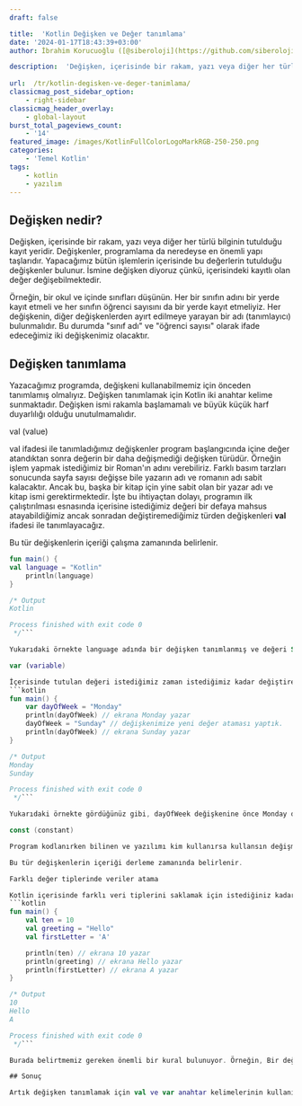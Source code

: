 ```yaml
---
draft: false

title:  'Kotlin Değişken ve Değer tanımlama'
date: '2024-01-17T18:43:39+03:00'
author: İbrahim Korucuoğlu ([@siberoloji](https://github.com/siberoloji))

description:  'Değişken, içerisinde bir rakam, yazı veya diğer her türlü bilginin tutulduğu kayıt yeridir. Değişkenler, programlama da neredeyse en önemli yapı taşlarıdır. Yapacağımız bütün işlemlerin içerisinde bu değerlerin tutulduğu değişkenler bulunur. İsmine değişken diyoruz çünkü, içerisindeki kayıtlı olan değer değişebilmektedir. ' 
 
url:  /tr/kotlin-degisken-ve-deger-tanimlama/
classicmag_post_sidebar_option:
    - right-sidebar
classicmag_header_overlay:
    - global-layout
burst_total_pageviews_count:
    - '14'
featured_image: /images/KotlinFullColorLogoMarkRGB-250-250.png
categories:
    - 'Temel Kotlin'
tags:
    - kotlin
    - yazılım
---
```

## Değişken nedir?

Değişken, içerisinde bir rakam, yazı veya diğer her türlü bilginin tutulduğu kayıt yeridir. Değişkenler, programlama da neredeyse en önemli yapı taşlarıdır. Yapacağımız bütün işlemlerin içerisinde bu değerlerin tutulduğu değişkenler bulunur. İsmine değişken diyoruz çünkü, içerisindeki kayıtlı olan değer değişebilmektedir.  

Örneğin, bir okul ve içinde sınıfları düşünün. Her bir sınıfın adını bir yerde kayıt etmeli ve her sınıfın öğrenci sayısını da bir yerde kayıt etmeliyiz. Her değişkenin, diğer değişkenlerden ayırt edilmeye yarayan bir adı (tanımlayıcı) bulunmalıdır. Bu durumda "sınıf adı" ve "öğrenci sayısı" olarak ifade edeceğimiz iki değişkenimiz olacaktır.

## Değişken tanımlama

Yazacağımız programda, değişkeni kullanabilmemiz için önceden tanımlamış olmalıyız. Değişken tanımlamak için Kotlin iki anahtar kelime sunmaktadır. Değişken ismi rakamla başlamamalı ve büyük küçük harf duyarlılığı olduğu unutulmamalıdır.

val (value)

val ifadesi ile tanımladığımız değişkenler program başlangıcında içine değer atandıktan sonra değerin bir daha değişmediği değişken türüdür. Örneğin işlem yapmak istediğimiz bir Roman'ın adını verebiliriz. Farklı basım tarzları sonucunda sayfa sayısı değişse bile yazarın adı ve romanın adı sabit kalacaktır. Ancak bu, başka bir kitap için yine sabit olan bir yazar adı ve kitap ismi gerektirmektedir. İşte bu ihtiyaçtan dolayı, programın ilk çalıştırılması esnasında içerisine istediğimiz değeri bir defaya mahsus atayabildiğimiz ancak sonradan değiştiremediğimiz türden değişkenleri **val** ifadesi ile tanımlayacağız. 

Bu tür değişkenlerin içeriği çalışma zamanında belirlenir.
```kotlin
fun main() {
val language = "Kotlin"
    println(language)
}

/* Output
Kotlin

Process finished with exit code 0
 */```

Yukarıdaki örnekte language adında bir değişken tanımlanmış ve değeri String türünde "Kotlin" olarak atanmıştır. Değeri atamak için = işareti kullanıldığına dikkat etmelisiniz. Şimdi bu değişkeni program içerisinde kodlarımızı yazarken artık "language" orada çağırabiliriz.

var (variable)

İçerisinde tutulan değeri istediğimiz zaman istediğimiz kadar değiştirebileceğimiz bir değişken türüdür. Değiştirilebilir değişken olarak ifade edebiliriz.
```kotlin
fun main() {
    var dayOfWeek = "Monday"
    println(dayOfWeek) // ekrana Monday yazar
    dayOfWeek = "Sunday" // değişkenimize yeni değer ataması yaptık.
    println(dayOfWeek) // ekrana Sunday yazar
}

/* Output
Monday
Sunday

Process finished with exit code 0
 */```

Yukarıdaki örnekte gördüğünüz gibi, dayOfWeek değişkenine önce Monday değerini verip ekrana yazdırdık. Ardından, Sunday değerini vererek yeni değeri de ekrana yazdırdık. Bu sayede bir değişkenin içindeki değerleri değiştirerek kullanmış olduk.

const (constant)

Program kodlanırken bilinen ve yazılımı kim kullanırsa kullansın değişmeyecek olan değerlere **sabit** denmektedir. Sabitlerin de bir yere kayıt edilmesi gerekmektedir. Bu sebeple **const** ifadesi **val** ifadesi ile birlikte kullanılarak sabit değerler atanır.

Bu tür değişkenlerin içeriği derleme zamanında belirlenir.

Farklı değer tiplerinde veriler atama

Kotlin içerisinde farklı veri tiplerini saklamak için istediğiniz kadar değişken tanımlayabilirsiniz. Aşağıda bunun bir örneğini görebilirsiniz. 
```kotlin
fun main() {
    val ten = 10
    val greeting = "Hello"
    val firstLetter = 'A'

    println(ten) // ekrana 10 yazar
    println(greeting) // ekrana Hello yazar
    println(firstLetter) // ekrana A yazar
}

/* Output
10
Hello
A

Process finished with exit code 0
 */```

Burada belirtmemiz gereken önemli bir kural bulunuyor. Örneğin, Bir değişkene ilk olarak var kullanarak Int yani tamsayı değeri ataması yaptığınızı düşünürsek (val ten = 10) bundan sonra o değişkene atayacağımız değerler hep tamsayı olmalı. İlk atanan veri tipi ne ise, sonradan atanacak veri tipi de hep aynı olmalı.

## Sonuç

Artık değişken tanımlamak için val ve var anahtar kelimelerinin kullanıldığını, değişken isimlerinin harf ile başlaması gerektiğini ve değişkenlerin ilk atanan değer türü ne ise sonradan da ancak o tür değerler atanabileceğini biliyoruz. Bu bilgiler sonraki aşamalar için oldukça işimize yarayacaktır.
